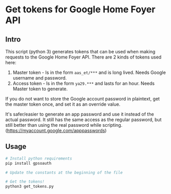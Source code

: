 # Get tokens for Google Home Foyer API

## Intro
This script (python 3) generates tokens that can be used when making requests to the Google Home Foyer API.
There are 2 kinds of tokens used here:

1. Master token - Is in the form `aas_et/***` and is long lived. Needs Google username and password.
2. Access token - Is in the form `ya29.***` and lasts for an hour. Needs Master token to generate.

If you do not want to store the Google account password in plaintext,
get the master token once, and set it as an override value.

It's safer/easier to generate an app password and use it instead of the actual password.
It still has the same access as the regular password, but still better than using the real password while scripting.
(https://myaccount.google.com/apppasswords)

## Usage

```sh
# Install python requirements
pip install gpsoauth

# Update the constants at the beginning of the file

# Get the tokens!
python3 get_tokens.py
```